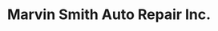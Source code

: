 ---
title: "Marvin Smith Auto Repair Inc."
url: /cottage-grove/marvin-smith-auto-repair-inc/
shop: car repair
---
